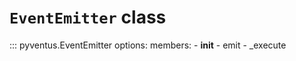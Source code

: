 # `EventEmitter` class

::: pyventus.EventEmitter
	options:
		members:
			- __init__
			- emit
			- _execute
